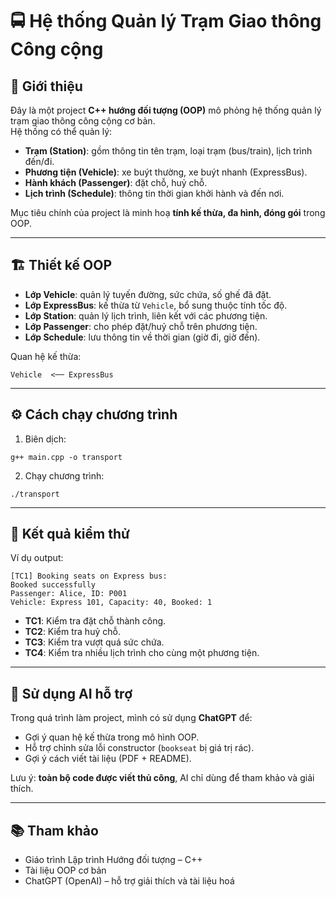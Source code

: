 # 🚍 Hệ thống Quản lý Trạm Giao thông Công cộng

## 📌 Giới thiệu
Đây là một project **C++ hướng đối tượng (OOP)** mô phỏng hệ thống quản lý trạm giao thông công cộng cơ bản.  
Hệ thống có thể quản lý:  
- **Trạm (Station)**: gồm thông tin tên trạm, loại trạm (bus/train), lịch trình đến/đi.  
- **Phương tiện (Vehicle)**: xe buýt thường, xe buýt nhanh (ExpressBus).  
- **Hành khách (Passenger)**: đặt chỗ, huỷ chỗ.  
- **Lịch trình (Schedule)**: thông tin thời gian khởi hành và đến nơi.  

Mục tiêu chính của project là minh hoạ **tính kế thừa, đa hình, đóng gói** trong OOP.

---

## 🏗️ Thiết kế OOP
- **Lớp Vehicle**: quản lý tuyến đường, sức chứa, số ghế đã đặt.  
- **Lớp ExpressBus**: kế thừa từ `Vehicle`, bổ sung thuộc tính tốc độ.  
- **Lớp Station**: quản lý lịch trình, liên kết với các phương tiện.  
- **Lớp Passenger**: cho phép đặt/huỷ chỗ trên phương tiện.  
- **Lớp Schedule**: lưu thông tin về thời gian (giờ đi, giờ đến).  

Quan hệ kế thừa:  
```
Vehicle  <── ExpressBus
```

---

## ⚙️ Cách chạy chương trình
1. Biên dịch:
```
g++ main.cpp -o transport
```
2. Chạy chương trình:
```
./transport
```

---

## 🧪 Kết quả kiểm thử
Ví dụ output:  
```
[TC1] Booking seats on Express bus:
Booked successfully
Passenger: Alice, ID: P001
Vehicle: Express 101, Capacity: 40, Booked: 1
```

- **TC1**: Kiểm tra đặt chỗ thành công.  
- **TC2**: Kiểm tra huỷ chỗ.  
- **TC3**: Kiểm tra vượt quá sức chứa.  
- **TC4**: Kiểm tra nhiều lịch trình cho cùng một phương tiện.  

---

## 🤖 Sử dụng AI hỗ trợ
Trong quá trình làm project, mình có sử dụng **ChatGPT** để:  
- Gợi ý quan hệ kế thừa trong mô hình OOP.  
- Hỗ trợ chỉnh sửa lỗi constructor (`bookseat` bị giá trị rác).  
- Gợi ý cách viết tài liệu (PDF + README).  

Lưu ý: **toàn bộ code được viết thủ công**, AI chỉ dùng để tham khảo và giải thích.  

---

## 📚 Tham khảo
- Giáo trình Lập trình Hướng đối tượng – C++  
- Tài liệu OOP cơ bản  
- ChatGPT (OpenAI) – hỗ trợ giải thích và tài liệu hoá  

